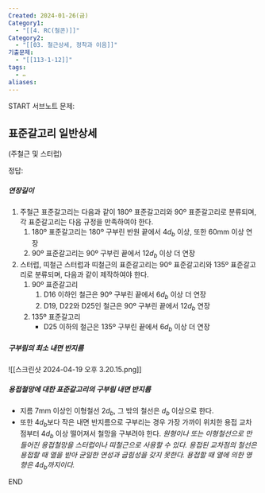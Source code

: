 ```yaml
---
Created: 2024-01-26(금)
Category1:
  - "[[4. RC(철콘)]]"
Category2:
  - "[[03. 철근상세, 정착과 이음]]"
기출문제:
  - "[[113-1-12]]"
tags:
  - ✏️
aliases:
---
```


START
서브노트
문제:  
## 표준갈고리 일반상세
(주철근 및 스터럽)


정답: 
##### 연장길이
1. 주철근
	표준갈고리는 다음과 같이 180º 표준갈고리와 90º 표준갈고리로 분류되며, 각 표준갈고리는 다음 규정을 만족하여야 한다.
	1. 180º 표준갈고리는 180º 구부린 반원 끝에서 4$d_b$ 이상, 또한 60mm 이상 연장
	2. 90º 표준갈고리는 90º 구부린 끝에서 12$d_b$ 이상 더 연장
2. 스터럽, 띠철근
	스터럽과 띠철근의 표준갈고리는 90º 표준갈고리와 135º 표준갈고리로 분류되며, 다음과 같이 제작하여야 한다.
	1. 90º 표준갈고리
		1. D16 이하인 철근은 90º 구부린 끝에서 6$d_b$ 이상 더 연장
		2. D19, D22와 D25인 철근은 90º 구부린 끝에서 12$d_b$ 연장
	2. 135º 표준갈고리
		- D25 이하의 철근은 135º 구부린 끝에서 6$d_b$ 이상 더 연장
##### 구부림의 최소 내면 반지름
![[스크린샷 2024-04-19 오후 3.20.15.png]]
##### 용접철망에 대한 표준갈고리의 구부림 내면 반지름
- 지름 7mm 이상인 이형철선 2$d_b$, 그 밖의 철선은 $d_b$ 이상으로 한다.
- 또한 4$d_b$보다 작은 내면 반지름으로 구부리는 경우 가장 가까이 위치한 용접 교차점부터 4$d_b$ 이상 떨어져서 철망을 구부려야 한다.
*원형이나 또는 이형철선으로 만들어진 용접철망을 스터럽이나 띠철근으로 사용할 수 있다. 용접된 교차점의 철선은 용접할 때 열을 받아 균일한 연성과 굽힘성을 갖지 못한다. 용접할 때 열에 의한 영향은 4$d_b$까지이다.*


<!--ID: 1687871779765-->
END

